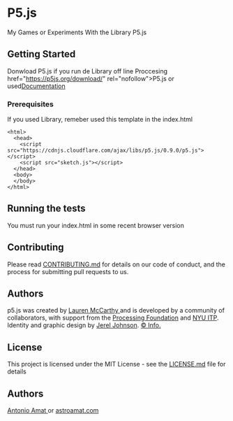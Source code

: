 # P5.js
My Games or Experiments With the Library P5.js

## Getting Started

Donwload P5.js if you run de Library off line Proccesing
href="https://p5js.org/download/" rel="nofollow">P5.js</a> or used<a href="https://p5js.org/get-started/" rel="nofollow">Documentation</a>
### Prerequisites
If you used Library, remeber used this template in the index.html

```
<html>
  <head>
    <script src="https://cdnjs.cloudflare.com/ajax/libs/p5.js/0.9.0/p5.js"></script>
    <script src="sketch.js"></script>
  </head>
  <body>
  </body>
</html>
```

## Running the tests

You must run your index.html in some recent browser version


## Contributing

Please read [CONTRIBUTING.md](https://github.com/AstroAmat/P5.js/blob/master/contributors.md) for details on our code of conduct, and the process for submitting pull requests to us.


## Authors
p5.js was created by <a href="http://lauren-mccarthy.com"> Lauren McCarthy </a> and is developed by a community of collaborators, with support from the <a href="http://processing.org/foundation/">Processing Foundation</a>  and
        <a href="http://itp.nyu.edu/itp/">NYU ITP</a>. Identity and graphic design by <a href="http://jereljohnson.com/">Jerel Johnson</a>. <a href="/copyright.html">© Info.</a></p>
## License

This project is licensed under the MIT License - see the [LICENSE.md](LICENSE.md) file for details

## Authors

<a href="https://github.com/AstroAmat"> Antonio Amat </a> or <a href="http://www.astroamat.com">astroamat.com</a>

